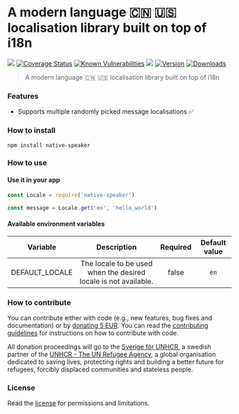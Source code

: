 # A modern language :cn: :us: localisation library built on top of i18n

[![](https://github.com/hfreire/native-speaker/workflows/ci/badge.svg)](https://github.com/hfreire/native-speaker/actions?workflow=ci)
[![Coverage Status](https://coveralls.io/repos/github/hfreire/native-speaker/badge.svg?branch=master)](https://coveralls.io/github/hfreire/native-speaker?branch=master)
[![Known Vulnerabilities](https://snyk.io/test/github/hfreire/native-speaker/badge.svg)](https://snyk.io/test/github/hfreire/native-speaker)
[![](https://img.shields.io/github/release/hfreire/native-speaker.svg)](https://github.com/hfreire/native-speaker/releases)
[![Version](https://img.shields.io/npm/v/native-speaker.svg)](https://www.npmjs.com/package/native-speaker)
[![Downloads](https://img.shields.io/npm/dt/native-speaker.svg)](https://www.npmjs.com/package/native-speaker)

> A modern language :cn: :us: localisation library built on top of i18n

### Features
* Supports multiple randomly picked message localisations :white_check_mark:

### How to install
```
npm install native-speaker
```

### How to use

#### Use it in your app
```javascript
const Locale = require('native-speaker')

const message = Locale.get('en', 'hello_world')
```

#### Available environment variables
Variable | Description | Required | Default value
:---:|:---:|:---:|:---:
DEFAULT_LOCALE | The locale to be used when the desired locale is not available. | false | `en`

### How to contribute
You can contribute either with code (e.g., new features, bug fixes and documentation) or by [donating 5 EUR](https://paypal.me/hfreire/5). You can read the [contributing guidelines](CONTRIBUTING.md) for instructions on how to contribute with code.

All donation proceedings will go to the [Sverige för UNHCR](https://sverigeforunhcr.se), a swedish partner of the [UNHCR - The UN Refugee Agency](http://www.unhcr.org), a global organisation dedicated to saving lives, protecting rights and building a better future for refugees, forcibly displaced communities and stateless people.

### License
Read the [license](./LICENSE.md) for permissions and limitations.

